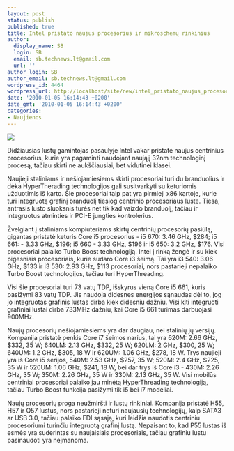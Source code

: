 ```yaml
---
layout: post
status: publish
published: true
title: Intel pristato naujus procesorius ir mikroschemų rinkinius
author:
  display_name: SB
  login: SB
  email: sb.technews.lt@gmail.com
  url: ''
author_login: SB
author_email: sb.technews.lt@gmail.com
wordpress_id: 4464
wordpress_url: http://localhost/site/new/intel_pristato_naujus_procesorius_ir_mikroschemu_rinkinius/
date: '2010-01-05 16:14:43 +0200'
date_gmt: '2010-01-05 16:14:43 +0200'
categories:
- Naujienos
---
```

<div class="imgright"><img src="http://t0.gstatic.com/images?q=tbn:BtAUDgwMVaRKdM:http://www.benchmark.pl/uploads/image/2009-i5-logo.png"  /></div>
<p>Didžiausias lustų gamintojas pasaulyje Intel vakar pristatė naujus centrinius procesorius, kurie yra pagaminti naudojant naująjį 32nm technologinį procesą, tačiau skirti ne aukščiausiai, bet vidutinei klasei.</p>
<p>Naujieji staliniams ir nešiojamiesiems skirti procesoriai turi du branduolius ir dėka HyperTherading technologijos gali susitvarkyti su keturiomis užduotimis iš karto. Šie procesoriai taip pat yra pirmieji x86 kartoje, kurie turi integruotą grafinį branduolį tiesiog centrinio procesoriaus luste. Tiesa, antrasis lusto sluoksnis turės net tik kad vaizdo branduolį, tačiau ir integruotus atminties ir PCI-E jungties kontrolerius.</p>
<p>Žvelgiant į staliniams kompiuteriams skirtų centrinių procesorių pasiūlą, gigantas pristatė keturis Core i5 procesorius - i5 670: 3.46 GHz, $284; i5 661: - 3.33 GHz, $196; i5 660 - 3.33 GHz, $196 ir i5 650: 3.2 GHz, $176. Visi procesoriai palaiko Turbo Boost technologiją. Intel į rinką žengė ir su kiek pigesniais procesoriais, kurie sudaro Core i3 šeimą. Tai yra i3 540: 3.06 GHz, $133 ir i3 530: 2.93 GHz, $113 procesoriai, nors pastarieji nepalaiko Turbo Boost technologijos, tačiau turi HyperThreading.</p>
<p>Visi šie procesoriai turi 73 vatų TDP, išskyrus vieną Core i5 661, kuris pasižymi 83 vatų TDP. Jis naudoja didesnes energijos sąnaudas dėl to, jog jo integruotas grafinis lustas dirba kiek didesniu dažniu. Visi kiti integruoti grafiniai lustai dirba 733MHz dažniu, kai Core i5 661 turimas darbuojasi 900MHz.</p>
<p>Naujų procesorių nešiojamiesiems yra dar daugiau, nei stalinių jų versijų. Kompanija pristatė penkis Core i7 šeimos narius, tai yra 620M: 2.66 GHz, $332, 35 W; 640LM: 2.13 GHz, $332, 25 W; 620LM: 2 GHz, $300, 25 W; 640UM: 1.2 GHz, $305, 18 W ir 620UM: 1.06 GHz, $278, 18 W. Trys naujieji yra iš Core i5 serijos, 540M: 2.53 GHz, $257, 35 W; 520M: 2.4 GHz, $225, 35 W ir 520UM: 1.06 GHz, $241, 18 W, bei dar trys iš Core i3 - 430M: 2.26 GHz, 35 W; 350M: 2.26 GHz, 35 W ir 330M: 2.13 GHz, 35 W. Visi mobilūs centriniai procesoriai palaiko jau minėtą HyperThreading technologiją, tačiau Turbo Boost funkcija pasižymi tik i5 bei i7 modeliai.</p>
<p>Naujų procesorių proga neužmiršti ir lustų rinkiniai. Kompanija pristatė H55, H57 ir Q57 lustus, nors pastarieji neturi naujausių technologijų, kaip SATA3 ar USB 3.0, tačiau palaiko FDI sąsają, kuri leidžia naudotis centriniu procesoriumi turinčiu integruotą grafinį lustą. Nepaisant to, kad P55 lustas iš esmės yra suderintas su naujaisiais procesoriais, tačiau grafiniu lustu pasinaudoti yra neįmanoma.<br /></p>
